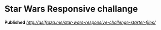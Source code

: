 # Star Wars Responsive challange

**Published** *http://asifraza.me/star-wars-responsive-challenge-starter-files/*